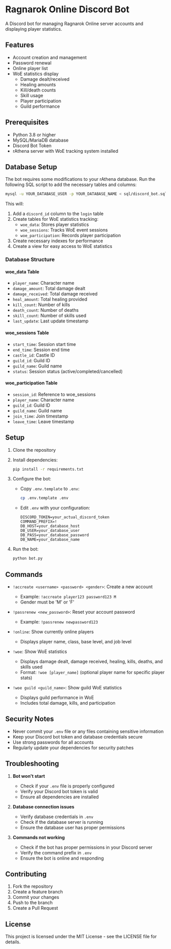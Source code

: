 # Ragnarok Online Discord Bot

A Discord bot for managing Ragnarok Online server accounts and displaying player statistics.

## Features

- Account creation and management
- Password renewal
- Online player list
- WoE statistics display
  - Damage dealt/received
  - Healing amounts
  - Kill/death counts
  - Skill usage
  - Player participation
  - Guild performance

## Prerequisites

- Python 3.8 or higher
- MySQL/MariaDB database
- Discord Bot Token
- rAthena server with WoE tracking system installed

## Database Setup

The bot requires some modifications to your rAthena database. Run the following SQL script to add the necessary tables and columns:

```bash
mysql -u YOUR_DATABASE_USER -p YOUR_DATABASE_NAME < sql/discord_bot.sql
```

This will:
1. Add a `discord_id` column to the `login` table
2. Create tables for WoE statistics tracking:
   - `woe_data`: Stores player statistics
   - `woe_sessions`: Tracks WoE event sessions
   - `woe_participation`: Records player participation
3. Create necessary indexes for performance
4. Create a view for easy access to WoE statistics

### Database Structure

#### woe_data Table
- `player_name`: Character name
- `damage_amount`: Total damage dealt
- `damage_received`: Total damage received
- `heal_amount`: Total healing provided
- `kill_count`: Number of kills
- `death_count`: Number of deaths
- `skill_count`: Number of skills used
- `last_update`: Last update timestamp

#### woe_sessions Table
- `start_time`: Session start time
- `end_time`: Session end time
- `castle_id`: Castle ID
- `guild_id`: Guild ID
- `guild_name`: Guild name
- `status`: Session status (active/completed/cancelled)

#### woe_participation Table
- `session_id`: Reference to woe_sessions
- `player_name`: Character name
- `guild_id`: Guild ID
- `guild_name`: Guild name
- `join_time`: Join timestamp
- `leave_time`: Leave timestamp

## Setup

1. Clone the repository
2. Install dependencies:
   ```bash
   pip install -r requirements.txt
   ```

3. Configure the bot:
   - Copy `.env.template` to `.env`:
     ```bash
     cp .env.template .env
     ```
   - Edit `.env` with your configuration:
     ```
     DISCORD_TOKEN=your_actual_discord_token
     COMMAND_PREFIX=!
     DB_HOST=your_database_host
     DB_USER=your_database_user
     DB_PASS=your_database_password
     DB_NAME=your_database_name
     ```

4. Run the bot:
   ```bash
   python bot.py
   ```

## Commands

- `!accreate <username> <password> <gender>`: Create a new account
  - Example: `!accreate player123 password123 M`
  - Gender must be 'M' or 'F'

- `!passrenew <new_password>`: Reset your account password
  - Example: `!passrenew newpassword123`

- `!online`: Show currently online players
  - Displays player name, class, base level, and job level

- `!woe`: Show WoE statistics
  - Displays damage dealt, damage received, healing, kills, deaths, and skills used
  - Format: `!woe [player_name]` (optional player name for specific player stats)

- `!woe guild <guild_name>`: Show guild WoE statistics
  - Displays guild performance in WoE
  - Includes total damage, kills, and participation

## Security Notes

- Never commit your `.env` file or any files containing sensitive information
- Keep your Discord bot token and database credentials secure
- Use strong passwords for all accounts
- Regularly update your dependencies for security patches

## Troubleshooting

1. **Bot won't start**
   - Check if your `.env` file is properly configured
   - Verify your Discord bot token is valid
   - Ensure all dependencies are installed

2. **Database connection issues**
   - Verify database credentials in `.env`
   - Check if the database server is running
   - Ensure the database user has proper permissions

3. **Commands not working**
   - Check if the bot has proper permissions in your Discord server
   - Verify the command prefix in `.env`
   - Ensure the bot is online and responding

## Contributing

1. Fork the repository
2. Create a feature branch
3. Commit your changes
4. Push to the branch
5. Create a Pull Request

## License

This project is licensed under the MIT License - see the LICENSE file for details.
